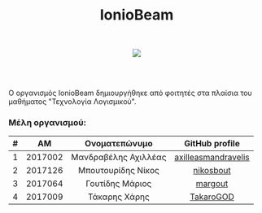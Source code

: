 <h1 align="center">IonioBeam</h1>
<br />

<p align="center">
    <img src="https://github.com/Genesis-The-Beginning/.github/blob/main/HyperBeam.png" align="center"
    height="auto" width="auto"/>
</p>

<br />
<br />



Ο οργανισμός IonioBeam δημιουργήθηκε από φοιτητές στα πλαίσια του μαθήματος "Τεχνολογία Λογισμικού".

### Μέλη οργανισμού:

| # | ΑΜ | Ονοματεπώνυμο | GitHub profile |
| :--: | :--: | :--: | :--: |
| 1  | 2017002 | Μανδραβέλης Αχιλλέας | [axilleasmandravelis](https://github.com/axilleasmandravelis) |
| 2  | 2017126 | Μπουτουρίδης Νίκος | [nikosbout](https://github.com/nikosbout) |
| 3  | 2017064 | Γουτίδης Μάριος| [margout](https://github.com/margout) |
| 4  | 2017009 | Τάκαρης Χάρης| [TakaroGOD](https://github.com/TakaroGOD) |
